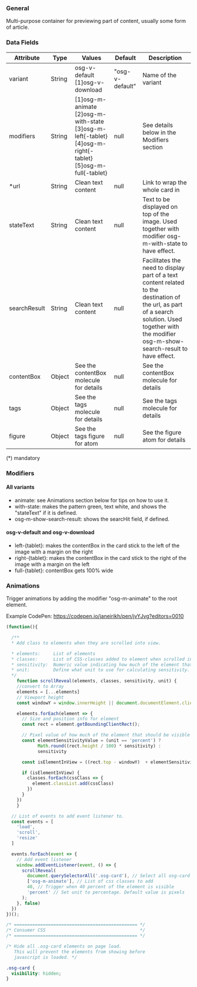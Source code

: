 ### General
Multi-purpose container for previewing part of content, usually some form of article.

### Data Fields
| Attribute | Type | Values | Default | Description |
|---|---|---|---|---|
| variant | String | osg-v-default<br> [1]osg-v-download<br> | "osg-v-default" | Name of the variant |
| modifiers | String | [1]osg-m-animate<br> [2]osg-m-with-state<br>[3]osg-m-left{-tablet}<br>[4]osg-m-right{-tablet}<br>[5]osg-m-full{-tablet} | null | See details below in the Modifiers section |
| *url | String | Clean text content | null | Link to wrap the whole card in |
| stateText | String | Clean text content | null | Text to be displayed on top of the image. Used together with modifier osg-m-with-state to have effect. |
| searchResult | String | Clean text content | null | Facilitates the need to display part of a text content related to the destination of the url, as part of a search solution. Used together with the modifier osg-m-show-search-result to have effect. |
| contentBox | Object | See the contentBox molecule for details | null | See the contentBox molecule for details |
| tags | Object | See the tags molecule for details | null | See the tags molecule for details |
| figure | Object | See the tags figure for atom | null | See the figure atom for details |

(*) mandatory

### Modifiers
#### All variants
- animate: see Animations section below for tips on how to use it.
- with-state: makes the pattern green, text white, and shows the "stateText" if it is defined.
- osg-m-show-search-result: shows the searcHit field, if defined.
#### osg-v-default and osg-v-download
- left-{tablet}: makes the contentBox in the card stick to the left of the image with a margin on the right
- right-{tablet}: makes the contentBox in the card stick to the right of the image with a margin on the left
- full-{tablet}: contentBox gets 100% wide

### Animations
Trigger animations by adding the modifier "osg-m-animate" to the root element.

Example CodePen: https://codepen.io/janeirikh/pen/jvYJvg?editors=0010

```javascript
(function(){

  /**
  * Add class to elements when they are scrolled into view.

  * elements:     List of elements
  * classes:      List of CSS-classes added to element when scrolled into view
  * sensitivity:  Numeric value indicating how much of the element that should be visible in the viewport before triggering.
  * unit:         Define what unit to use for calculating sensitivity. Pixels and percentages are supported. Default value is pixels but this can be changed by using 'percent' as the unit value.
  */
	function scrollReveal(elements, classes, sensitivity, unit) {
    //convert to Array
    elements = [...elements]
    // Viewport height
    const windowY = window.innerHeight || document.documentElement.clientHeight

    elements.forEach(element => {
      // Size and position info for element
      const rect = element.getBoundingClientRect();

      // Pixel value of how much of the element that should be visible before triggering
      const elementSensitivityValue = (unit == 'percent') ?
            Math.round((rect.height / 100) * sensitivity) :
            sensitivity

      const isElementInView = ((rect.top - windowY)  + elementSensitivityValue) <= 0

      if (isElementInView) {
        classes.forEach(cssClass => {
          element.classList.add(cssClass)
        })
      }
    })
	}

  // List of events to add event listener to.
  const events = [
    'load',
    'scroll',
    'resize'
  ]

  events.forEach(event => {
    // Add event listener
    window.addEventListener(event, () => {
      scrollReveal(
        document.querySelectorAll('.osg-card'), // Select all osg-card elements
        ['osg-m-animate'], // List of css classes to add
        40, // Trigger when 40 percent of the element is visible
        'percent' // Set unit to percentage. Default value is pixels
      );
    }, false)
  })
})();
```

```css
/* =============================================== */
/* Consumer CSS                                    */
/* =============================================== */

/* Hide all .osg-card elements on page load.
   This will prevent the elements from showing before
   javascript is loaded. */

.osg-card {
  visibility: hidden;
}
```

